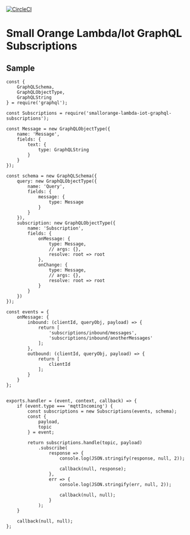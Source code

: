 [![CircleCI](https://circleci.com/gh/feliperohdee/smallorange-lambda-iot-graphql-subscriptions.svg?style=svg)](https://circleci.com/gh/feliperohdee/smallorange-lambda-iot-graphql-subscriptions)

# Small Orange Lambda/Iot GraphQL Subscriptions 

## Sample

	const {
		GraphQLSchema,
		GraphQLObjectType,
		GraphQLString
	} = require('graphql');

	const Subscriptions = require('smallorange-lambda-iot-graphql-subscriptions');

	const Message = new GraphQLObjectType({
		name: 'Message',
		fields: {
			text: {
				type: GraphQLString
			}
		}
	});

	const schema = new GraphQLSchema({
		query: new GraphQLObjectType({
			name: 'Query',
			fields: {
				message: {
					type: Message
				}
			}
		}),
		subscription: new GraphQLObjectType({
			name: 'Subscription',
			fields: {
				onMessage: {
					type: Message,
					// args: {},
					resolve: root => root
				},
				onChange: {
					type: Message,
					// args: {},
					resolve: root => root
				}
			}
		})
	});

	const events = {
		onMessage: {
			inbound: (clientId, queryObj, payload) => {
				return [
					'subscriptions/inbound/messages',
					'subscriptions/inbound/anotherMessages'
				];
			},
			outbound: (clientId, queryObj, payload) => {
				return [
					clientId
				];
			}
		}
	};


	exports.handler = (event, context, callback) => {
		if (event.type === 'mqttIncoming') {
			const subscriptions = new Subscriptions(events, schema);
			const {
				payload,
				topic
			} = event;

			return subscriptions.handle(topic, payload)
				.subscribe(
					response => {
						console.log(JSON.stringify(response, null, 2));

						callback(null, response);
					},
					err => {
						console.log(JSON.stringify(err, null, 2));

						callback(null, null);
					}
				);
		}

		callback(null, null);
	};

		
